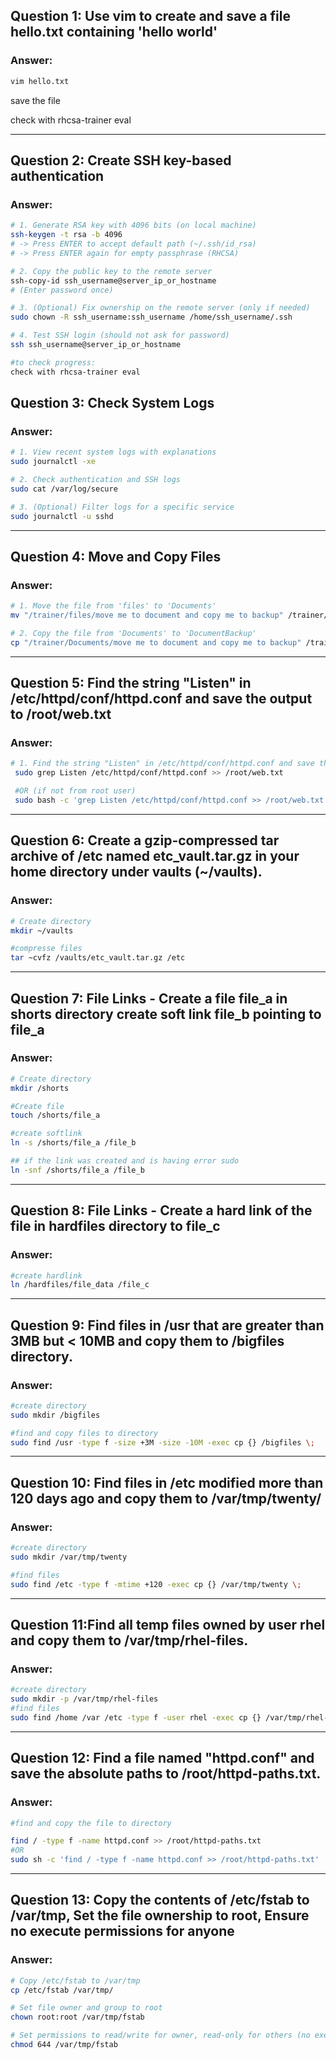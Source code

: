## Question 1: Use vim to create and save a file hello.txt containing 'hello world'

### Answer: 

```bash
vim hello.txt 
```
save the file

check with rhcsa-trainer eval

---

## Question 2: Create SSH key-based authentication

### Answer: 

```bash
# 1. Generate RSA key with 4096 bits (on local machine)
ssh-keygen -t rsa -b 4096
# -> Press ENTER to accept default path (~/.ssh/id_rsa)
# -> Press ENTER again for empty passphrase (RHCSA)

# 2. Copy the public key to the remote server
ssh-copy-id ssh_username@server_ip_or_hostname
# (Enter password once)

# 3. (Optional) Fix ownership on the remote server (only if needed)
sudo chown -R ssh_username:ssh_username /home/ssh_username/.ssh

# 4. Test SSH login (should not ask for password)
ssh ssh_username@server_ip_or_hostname
```

```bash
#to check progress:
check with rhcsa-trainer eval
```

## Question 3: Check System Logs

### Answer:

```bash
# 1. View recent system logs with explanations
sudo journalctl -xe

# 2. Check authentication and SSH logs
sudo cat /var/log/secure

# 3. (Optional) Filter logs for a specific service
sudo journalctl -u sshd
```
---

## Question 4: Move and Copy Files

### Answer:

```bash
# 1. Move the file from 'files' to 'Documents'
mv "/trainer/files/move me to document and copy me to backup" /trainer/Documents/

# 2. Copy the file from 'Documents' to 'DocumentBackup'
cp "/trainer/Documents/move me to document and copy me to backup" /trainer/DocumentBackup/
```
---

## Question 5: Find the string "Listen" in /etc/httpd/conf/httpd.conf and save the output to /root/web.txt

### Answer:

```bash
# 1. Find the string "Listen" in /etc/httpd/conf/httpd.conf and save the output to /root/web.txt
 sudo grep Listen /etc/httpd/conf/httpd.conf >> /root/web.txt

 #OR (if not from root user)
 sudo bash -c 'grep Listen /etc/httpd/conf/httpd.conf >> /root/web.txt'
 ```
---

## Question 6: Create a gzip-compressed tar archive of /etc named etc_vault.tar.gz in your home directory under vaults (~/vaults).

### Answer:
```bash
# Create directory
mkdir ~/vaults

#compresse files
tar ~cvfz /vaults/etc_vault.tar.gz /etc
```
---
## Question 7: File Links - Create a file file_a in shorts directory create soft link file_b pointing to file_a

### Answer:
```bash
# Create directory
mkdir /shorts

#Create file
touch /shorts/file_a

#create softlink
ln -s /shorts/file_a /file_b

## if the link was created and is having error sudo 
ln -snf /shorts/file_a /file_b

```
---
## Question 8: File Links - Create a hard link of the file in hardfiles directory to file_c

### Answer:
```bash
#create hardlink
ln /hardfiles/file_data /file_c
```
---
## Question 9: Find files in /usr that are greater than 3MB but < 10MB and copy them to /bigfiles directory.

### Answer:
```bash
#create directory
sudo mkdir /bigfiles

#find and copy files to directory
sudo find /usr -type f -size +3M -size -10M -exec cp {} /bigfiles \;


```
--- 

## Question 10: Find files in /etc modified more than 120 days ago and copy them to /var/tmp/twenty/

### Answer:
```bash
#create directory
sudo mkdir /var/tmp/twenty

#find files
sudo find /etc -type f -mtime +120 -exec cp {} /var/tmp/twenty \;
```
--- 

## Question 11:Find all temp files owned by user rhel and copy them to /var/tmp/rhel-files.

### Answer:
```bash
#create directory
sudo mkdir -p /var/tmp/rhel-files
#find files
sudo find /home /var /etc -type f -user rhel -exec cp {} /var/tmp/rhel-files \;
```
--- 

## Question 12: Find a file named "httpd.conf" and save the absolute paths to /root/httpd-paths.txt.

### Answer:
```bash
#find and copy the file to directory

find / -type f -name httpd.conf >> /root/httpd-paths.txt
#OR
sudo sh -c 'find / -type f -name httpd.conf >> /root/httpd-paths.txt'
```
--- 

## Question 13: Copy the contents of /etc/fstab to /var/tmp, Set the file ownership to root, Ensure no execute permissions for anyone

### Answer:
```bash
# Copy /etc/fstab to /var/tmp
cp /etc/fstab /var/tmp/

# Set file owner and group to root
chown root:root /var/tmp/fstab

# Set permissions to read/write for owner, read-only for others (no execute)
chmod 644 /var/tmp/fstab

```